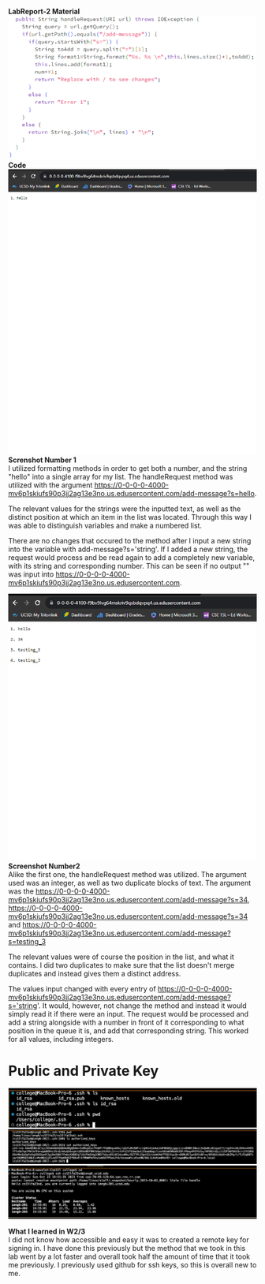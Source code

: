 **LabReport-2 Material**  
![Image](geag.PNG)  
**Code**  
![Image](Picture1.PNG)  
**Screnshot Number 1**  
I utilized formatting methods in order to get both a number, and the string "hello" into a single array for my list. The handleRequest method was utilized with the argument https://0-0-0-0-4000-mv6p1skiufs90p3jj2ag13e3no.us.edusercontent.com/add-message?s=hello.

The relevant values for the strings were the inputted text, as well as the distinct position at which an item in the list was located. Through this way I was able to distinguish variables and make a numbered list.  

There are no changes that occured to the method after I input a new string into the variable with add-message?s='string'. If I added a new string, the request would process and be read again to add a completely new variable, with its string and corresponding number. This can be seen if no output "" was input into https://0-0-0-0-4000-mv6p1skiufs90p3jj2ag13e3no.us.edusercontent.com.  

![Image](Picture2.PNG)  
**Screenshot Number2**  
Alike the first one, the handleRequest method was utilized. The argument used was an integer, as well as two duplicate blocks of text. The argument was the https://0-0-0-0-4000-mv6p1skiufs90p3jj2ag13e3no.us.edusercontent.com/add-message?s=34, https://0-0-0-0-4000-mv6p1skiufs90p3jj2ag13e3no.us.edusercontent.com/add-message?s=34 and https://0-0-0-0-4000-mv6p1skiufs90p3jj2ag13e3no.us.edusercontent.com/add-message?s=testing_3  

The relevant values were of course the position in the list, and what it contains. I did two duplicates to make sure that the list doesn't merge duplicates and instead gives them a distinct address.  

The values input changed with every entry of https://0-0-0-0-4000-mv6p1skiufs90p3jj2ag13e3no.us.edusercontent.com/add-message?s='string'. It would, however, not change the method and instead it would simply read it if there were an input. The request would be processed and add a string alongside with a number in front of it corresponding to what position in the queue it is, and add that corresponding string. This worked for all values, including integers.  
# Public and Private Key
![Image](PrivateKeyComp.png)  
![Image](PublicKeyssh.png)  
![Image](signin.png)  

**What I learned in W2/3**  
I did not know how accessible and easy it was to created a remote key for signing in. I have done this previously but the method that we took in this lab went by a lot faster and overall took half the amount of time that it took me previously. I previously used github for ssh keys, so this is overall new to me.

